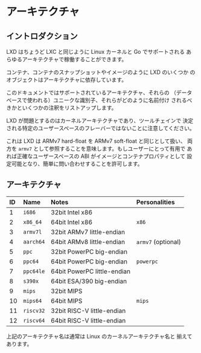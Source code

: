 # アーキテクチャ

## イントロダクション

LXD はちょうど LXC と同じように Linux カーネルと Go でサポートされる
あらゆるアーキテクチャで稼働することができます。

コンテナ、コンテナのスナップショットやイメージのように LXD のいくつか
のオブジェクトはアーキテクチャに依存しています。

このドキュメントではサポートされているアーキテクチャ、それらの
（データベースで使われる）ユニークな識別子、それらがどのように名前付け
されるべきかといくつかの注釈をリストアップします。

LXD が問題とするのはカーネルアーキテクチャであり、ツールチェインで
決定される特定のユーザースペースのフレーバーではないことに注意してください。

これは LXD は ARMv7 hard-float を ARMv7 soft-float と同じとして扱い、
両方を `armv7` として参照することを意味します。もしユーザーにとって有用で
あれば正確なユーザースペースの ABI がイメージとコンテナプロパティとして
設定可能となり、簡単に問い合わせすることを許可します。

## アーキテクチャ

ID   | Name      | Notes                       | Personalities
:--- | :---      | :----                       | :------------
1    | `i686`    | 32bit Intel x86             |
2    | `x86_64`  | 64bit Intel x86             | `x86`
3    | `armv7l`  | 32bit ARMv7 little-endian   |
4    | `aarch64` | 64bit ARMv8 little-endian   | `armv7` (optional)
5    | `ppc`     | 32bit PowerPC big-endian    |
6    | `ppc64`   | 64bit PowerPC big-endian    | `powerpc`
7    | `ppc64le` | 64bit PowerPC little-endian |
8    | `s390x`   | 64bit ESA/390 big-endian    |
9    | `mips`    | 32bit MIPS                  |
10   | `mips64`  | 64bit MIPS                  | `mips`
11   | `riscv32` | 32bit RISC-V little-endian  |
12   | `riscv64` | 64bit RISC-V little-endian  |

上記のアーキテクチャ名は通常は Linux のカーネルアーキテクチャ名と
揃えてあります。
